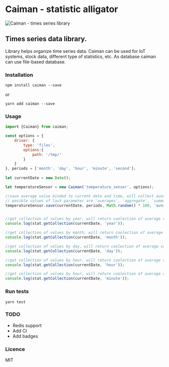 # Caiman - statistic alligator
![Caiman - times series library](https://rawgit.com/kucherenko/caiman/master/caiman.svg)
## Times series data library.

Library helps organize time series data. Caiman can be used for IoT systems,
stock data, different type of statistics, etc. As database caiman can use file-based database.

### Installation

```
npm install caiman --save
```

or

```
yarn add caiman --save
```

### Usage

```javascript
import {Caiman} from caiman;

const options = {
    driver: {
        type: 'files',
        options:{
            path: '/tmp/'
        }
    }
}, periods = ['month', 'day', 'hour', 'minute', 'second'];
 
let currentDate = new Date();

let temperatureSensor = new Caiman('temperature_sensor', options);

//save average value binded to current date and time, will collect average values
// posible values of last parameter are 'averages', 'aggregate', 'summarize' or you can use your own strategy
temperatureSensor.save(currentDate, periods, Math.random() * 100, 'averages');


//get collection of values by year, will return coolection of average values by monthes
console.log(stat.getCollection(currentDate, 'year'));

//get collection of values by month, will return coolection of average values by days
console.log(stat.getCollection(currentDate, 'month'));

//get collection of values by day, will return coolection of average values by hours 
console.log(stat.getCollection(currentDate, 'day'));

//get collection of values by hour, will return coolection of average values by minutes
console.log(stat.getCollection(currentDate, 'hour'));

//get collection of values by hour, will return coolection of average values by seconds
console.log(stat.getCollection(currentDate, 'minute'));

```

### Run tests
```
yarn test
```
### TODO
 - Redis support
 - Add CI
 - Add badges
 
### Licence 

MIT
